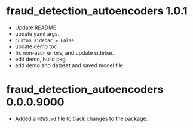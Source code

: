 # fraud_detection_autoencoders 1.0.1

* Update README.
* update yaml args.
* `custom_sidebar = False`
* update demo toc
* fix non-ascii errors, and update sidebar.
* edit demo, build pkg.
* add demo and dataset and saved model file.

# fraud_detection_autoencoders 0.0.0.9000

* Added a `NEWS.md` file to track changes to the package.
